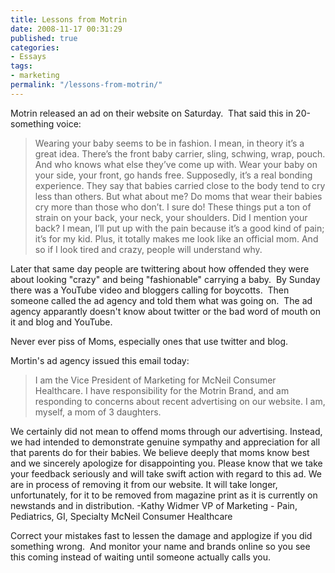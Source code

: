 ```yaml
---
title: Lessons from Motrin
date: 2008-11-17 00:31:29
published: true
categories:
- Essays
tags:
- marketing
permalink: "/lessons-from-motrin/"
---
```

Motrin released an ad on their website on Saturday.  That said this in 20-something voice:</p>
>Wearing your baby seems to be in fashion. I mean, in theory it’s a great idea. There’s the front baby carrier, sling, schwing, wrap, pouch. And who knows what else they’ve come up with. Wear your baby on your side, your front, go hands free. Supposedly, it’s a real bonding experience. They say that babies carried close to the body tend to cry less than others. But what about me? Do moms that wear their babies cry more than those who don’t. I sure do! These things put a ton of strain on your back, your neck, your shoulders. Did I mention your back? I mean, I’ll put up with the pain because it’s a good kind of pain; it’s for my kid. Plus, it totally makes me look like an official mom. And so if I look tired and crazy, people will understand why.

Later that same day people are twittering about how offended they were about looking "crazy" and being "fashionable" carrying a baby.  By Sunday there was a YouTube video and bloggers calling for boycotts.  Then someone called the ad agency and told them what was going on.  The ad agency apparantly doesn't know about twitter or the bad word of mouth on it and blog and YouTube.

Never ever piss of Moms, especially ones that use twitter and blog.

Mortin's ad agency issued this email today:
>I am the Vice President of Marketing for McNeil Consumer Healthcare. I have responsibility for the Motrin Brand, and am responding to concerns about recent advertising on our website. I am, myself, a mom of 3 daughters.

We certainly did not mean to offend moms through our advertising. Instead, we had intended to demonstrate genuine sympathy and appreciation for all that parents do for their babies. We believe deeply that moms know best and we sincerely apologize for disappointing you. Please know that we take your feedback seriously and will take swift action with regard to this ad. We are in process of removing it from our website. It will take longer, unfortunately, for it to be removed from magazine print as it is currently on newstands and in distribution. -Kathy Widmer VP of Marketing - Pain, Pediatrics, GI, Specialty McNeil Consumer Healthcare

Correct your mistakes fast to lessen the damage and applogize if you did something wrong.  And monitor your name and brands online so you see this coming instead of waiting until someone actually calls you.